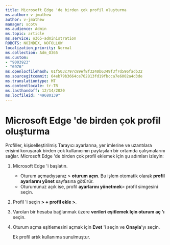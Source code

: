 ```yaml
---
title: Microsoft Edge 'de birden çok profil oluşturma
ms.author: v-jmathew
author: v-jmathew
manager: scotv
ms.audience: Admin
ms.topic: article
ms.service: o365-administration
ROBOTS: NOINDEX, NOFOLLOW
localization_priority: Normal
ms.collection: Adm_O365
ms.custom:
- "9003923"
- "6976"
ms.openlocfilehash: 01f503c797c89ef8f3240b6349f3f7d596fadb32
ms.sourcegitcommit: 64eb79b3664ce762813fd19fbcca7e6002a4d3de
ms.translationtype: MT
ms.contentlocale: tr-TR
ms.lasthandoff: 12/14/2020
ms.locfileid: "49680139"
---
```

# <a name="create-multiple-profiles-in-microsoft-edge"></a>Microsoft Edge 'de birden çok profil oluşturma

Profiller, kişiselleştirilmiş Tarayıcı ayarlarına, yer imlerine ve uzantılara erişimi koruyarak birden çok kullanıcının paylaşılan bir ortamda çalışmalarını sağlar. Microsoft Edge 'de birden çok profil eklemek için şu adımları izleyin:

1. Microsoft Edge 'i başlatın.
    - Oturum açmadıysanız > **oturum açın**. Bu işlem otomatik olarak **profil ayarlarını yönet** sayfasına götürür.
    - Oturumunuz açık ise, profil **ayarlarını yönetmek**> profil simgesini seçin.
2. Profil 'i seçin **> + profil ekle >**.
3. Varolan bir hesaba bağlanmak üzere **verileri eşitlemek Için oturum aç 'ı** seçin.
4. Oturum açma eşitlemesini açmak için **Evet** 'i seçin ve **Onayla**'yı seçin.

    Ek profil artık kullanıma sunulmuştur.
